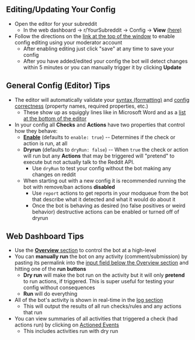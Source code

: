 ## Editing/Updating Your Config

* Open the editor for your subreddit
    * In the web dashboard \-> r/YourSubreddit \-> Config -> **View** [(here)](/docs/images/config/config.jpg)
* Follow the directions on the [link at the top of the window](/docs/images/config/save.png) to enable config editing using your moderator account
    * After enabling editing just click "save" at any time to save your config
    * After you have added/edited your config the bot will detect changes within 5 minutes or you can manually trigger it by clicking **Update**

## General Config (Editor) Tips

* The editor will automatically validate your [syntax (formatting)](/docs/images/config/syntax.png) and [config correctness](/docs/images/config/correctness.png) (property names, required properties, etc.)
    * These show up as squiggly lines like in Microsoft Word and as a [list at the bottom of the editor](/docs/images/config/errors.png)
* In your config all **Checks** and **Actions** have two properties that control how they behave:
    * [**Enable**](/docs/images/config/enable.png) (defaults to `enable: true`) -- Determines if the check or action is run, at all
    * **Dryrun** (defaults to `dryRun: false`) -- When `true` the check or action will run but any **Actions** that may be triggered will "pretend" to execute but not actually talk to the Reddit API.
      * Use `dryRun` to test your config without the bot making any changes on reddit
    * When starting out with a new config it is recommended running the bot with remove/ban actions **disabled**
        * Use `report` actions to get reports in your modqueue from the bot that describe what it detected and what it would do about it
        * Once the bot is behaving as desired (no false positives or weird behavior) destructive actions can be enabled or turned off of dryrun

## Web Dashboard Tips

* Use the [**Overview** section](/docs/images/botOperations.png) to control the bot at a high-level
* You can **manually run** the bot on any activity (comment/submission) by pasting its permalink into the [input field below the Overview section](/docs/images/runInput.png) and hitting one of the **run buttons**
    * **Dry run** will make the bot run on the activity but it will only **pretend** to run actions, if triggered. This is super useful for testing your config without consequences
    * **Run** will do everything
* All of the bot's activity is shown in real-time in the [log section](/docs/images/logs.png)
    * This will output the results of all run checks/rules and any actions that run
* You can view summaries of all activities that triggered a check (had actions run) by clicking on [Actioned Events](/docs/images/actionsEvents.png)
    * This includes activities run with dry run
